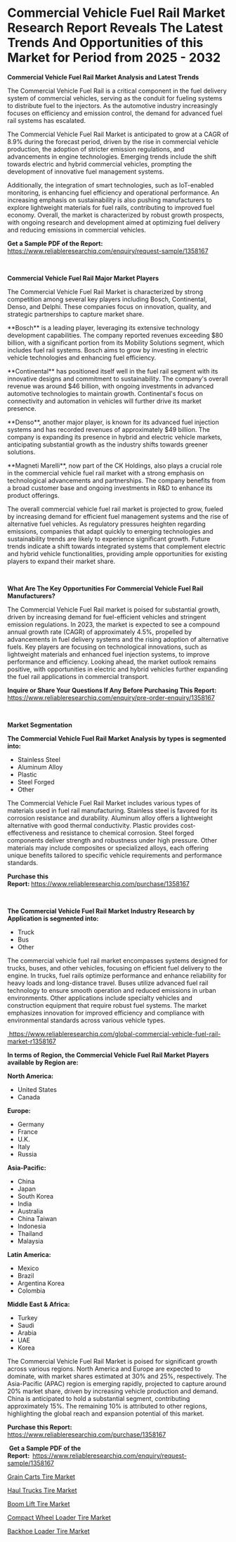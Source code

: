 <p><h1>Commercial Vehicle Fuel Rail Market Research Report Reveals The Latest Trends And Opportunities of this Market for Period from 2025 - 2032</h1></p><p><strong>Commercial Vehicle Fuel Rail Market Analysis and Latest Trends</strong></p>
<p><p>The Commercial Vehicle Fuel Rail is a critical component in the fuel delivery system of commercial vehicles, serving as the conduit for fueling systems to distribute fuel to the injectors. As the automotive industry increasingly focuses on efficiency and emission control, the demand for advanced fuel rail systems has escalated. </p><p>The Commercial Vehicle Fuel Rail Market is anticipated to grow at a CAGR of 8.9% during the forecast period, driven by the rise in commercial vehicle production, the adoption of stricter emission regulations, and advancements in engine technologies. Emerging trends include the shift towards electric and hybrid commercial vehicles, prompting the development of innovative fuel management systems. </p><p>Additionally, the integration of smart technologies, such as IoT-enabled monitoring, is enhancing fuel efficiency and operational performance. An increasing emphasis on sustainability is also pushing manufacturers to explore lightweight materials for fuel rails, contributing to improved fuel economy. Overall, the market is characterized by robust growth prospects, with ongoing research and development aimed at optimizing fuel delivery and reducing emissions in commercial vehicles.</p></p>
<p><strong>Get a Sample PDF of the Report:&nbsp;</strong> <a href="https://www.reliableresearchiq.com/enquiry/request-sample/1358167?utm_campaign=1906&utm_medium=2&utm_source=Github&utm_content=ia&utm_term=30032025&utm_id=commercial-vehicle-fuel-rail">https://www.reliableresearchiq.com/enquiry/request-sample/1358167</a></p>
<p>&nbsp;</p>
<p><strong>Commercial Vehicle Fuel Rail Major Market Players</strong></p>
<p><p>The Commercial Vehicle Fuel Rail Market is characterized by strong competition among several key players including Bosch, Continental, Denso, and Delphi. These companies focus on innovation, quality, and strategic partnerships to capture market share.</p><p>**Bosch** is a leading player, leveraging its extensive technology development capabilities. The company reported revenues exceeding $80 billion, with a significant portion from its Mobility Solutions segment, which includes fuel rail systems. Bosch aims to grow by investing in electric vehicle technologies and enhancing fuel efficiency.</p><p>**Continental** has positioned itself well in the fuel rail segment with its innovative designs and commitment to sustainability. The company's overall revenue was around $46 billion, with ongoing investments in advanced automotive technologies to maintain growth. Continental's focus on connectivity and automation in vehicles will further drive its market presence.</p><p>**Denso**, another major player, is known for its advanced fuel injection systems and has recorded revenues of approximately $49 billion. The company is expanding its presence in hybrid and electric vehicle markets, anticipating substantial growth as the industry shifts towards greener solutions.</p><p>**Magneti Marelli**, now part of the CK Holdings, also plays a crucial role in the commercial vehicle fuel rail market with a strong emphasis on technological advancements and partnerships. The company benefits from a broad customer base and ongoing investments in R&D to enhance its product offerings.</p><p>The overall commercial vehicle fuel rail market is projected to grow, fueled by increasing demand for efficient fuel management systems and the rise of alternative fuel vehicles. As regulatory pressures heighten regarding emissions, companies that adapt quickly to emerging technologies and sustainability trends are likely to experience significant growth. Future trends indicate a shift towards integrated systems that complement electric and hybrid vehicle functionalities, providing ample opportunities for existing players to expand their market share.</p></p>
<p>&nbsp;</p>
<p><strong>What Are The Key Opportunities For Commercial Vehicle Fuel Rail Manufacturers?</strong></p>
<p><p>The Commercial Vehicle Fuel Rail market is poised for substantial growth, driven by increasing demand for fuel-efficient vehicles and stringent emission regulations. In 2023, the market is expected to see a compound annual growth rate (CAGR) of approximately 4.5%, propelled by advancements in fuel delivery systems and the rising adoption of alternative fuels. Key players are focusing on technological innovations, such as lightweight materials and enhanced fuel injection systems, to improve performance and efficiency. Looking ahead, the market outlook remains positive, with opportunities in electric and hybrid vehicles further expanding the fuel rail applications in commercial transport.</p></p>
<p><strong>Inquire or Share Your Questions If Any Before Purchasing This Report:</strong> <a href="https://www.reliableresearchiq.com/enquiry/pre-order-enquiry/1358167?utm_campaign=1906&utm_medium=2&utm_source=Github&utm_content=ia&utm_term=30032025&utm_id=commercial-vehicle-fuel-rail">https://www.reliableresearchiq.com/enquiry/pre-order-enquiry/1358167</a></p>
<p>&nbsp;</p>
<p><strong>Market Segmentation</strong></p>
<p><strong>The Commercial Vehicle Fuel Rail Market Analysis by types is segmented into:</strong></p>
<p><ul><li>Stainless Steel</li><li>Aluminum Alloy</li><li>Plastic</li><li>Steel Forged</li><li>Other</li></ul></p>
<p><p>The Commercial Vehicle Fuel Rail Market includes various types of materials used in fuel rail manufacturing. Stainless steel is favored for its corrosion resistance and durability. Aluminum alloy offers a lightweight alternative with good thermal conductivity. Plastic provides cost-effectiveness and resistance to chemical corrosion. Steel forged components deliver strength and robustness under high pressure. Other materials may include composites or specialized alloys, each offering unique benefits tailored to specific vehicle requirements and performance standards.</p></p>
<p><strong>Purchase this Report:&nbsp;</strong><a href="https://www.reliableresearchiq.com/purchase/1358167?utm_campaign=1906&utm_medium=2&utm_source=Github&utm_content=ia&utm_term=30032025&utm_id=commercial-vehicle-fuel-rail">https://www.reliableresearchiq.com/purchase/1358167</a></p>
<p>&nbsp;</p>
<p><strong>The Commercial Vehicle Fuel Rail Market Industry Research by Application is segmented into:</strong></p>
<p><ul><li>Truck</li><li>Bus</li><li>Other</li></ul></p>
<p><p>The commercial vehicle fuel rail market encompasses systems designed for trucks, buses, and other vehicles, focusing on efficient fuel delivery to the engine. In trucks, fuel rails optimize performance and enhance reliability for heavy loads and long-distance travel. Buses utilize advanced fuel rail technology to ensure smooth operation and reduced emissions in urban environments. Other applications include specialty vehicles and construction equipment that require robust fuel systems. The market emphasizes innovation for improved efficiency and compliance with environmental standards across various vehicle types.</p></p>
<p><a href="https://www.reliableresearchiq.com/global-commercial-vehicle-fuel-rail-market-r1358167?utm_campaign=1906&utm_medium=2&utm_source=Github&utm_content=ia&utm_term=30032025&utm_id=commercial-vehicle-fuel-rail">&nbsp;https://www.reliableresearchiq.com/global-commercial-vehicle-fuel-rail-market-r1358167</a></p>
<p><strong>In terms of Region, the Commercial Vehicle Fuel Rail Market Players available by Region are:</strong></p>
<p>
    <p> <strong> North America: </strong>
        <ul>
            <li>United States</li>
            <li>Canada</li>
        </ul>
        </p> 
    <p> <strong> Europe: </strong>
        <ul>
            <li>Germany</li>
            <li>France</li>
            <li>U.K.</li>
            <li>Italy</li>
            <li>Russia</li>
        </ul>
        </p> 
    <p> <strong> Asia-Pacific: </strong>
        <ul>
            <li>China</li>
            <li>Japan</li>
            <li>South Korea</li>
            <li>India</li>
            <li>Australia</li>
            <li>China Taiwan</li>
            <li>Indonesia</li>
            <li>Thailand</li>
            <li>Malaysia</li>
        </ul>
        </p> 
    <p> <strong> Latin America: </strong>
        <ul>
            <li>Mexico</li>
            <li>Brazil</li>
            <li>Argentina Korea</li>
            <li>Colombia</li>
        </ul>
        </p> 
    <p> <strong> Middle East & Africa: </strong>
        <ul>
            <li>Turkey</li>
            <li>Saudi</li>
            <li>Arabia</li>
            <li>UAE</li>
            <li>Korea</li>
        </ul>
    </p>
    </p>
<p><p>The Commercial Vehicle Fuel Rail Market is poised for significant growth across various regions. North America and Europe are expected to dominate, with market shares estimated at 30% and 25%, respectively. The Asia-Pacific (APAC) region is emerging rapidly, projected to capture around 20% market share, driven by increasing vehicle production and demand. China is anticipated to hold a substantial segment, contributing approximately 15%. The remaining 10% is attributed to other regions, highlighting the global reach and expansion potential of this market.</p></p>
<p><strong>Purchase this Report: </strong><a href="https://www.reliableresearchiq.com/purchase/1358167?utm_campaign=1906&utm_medium=2&utm_source=Github&utm_content=ia&utm_term=30032025&utm_id=commercial-vehicle-fuel-rail">https://www.reliableresearchiq.com/purchase/1358167</a></p>
<p>&nbsp;<strong>Get a Sample PDF of the Report:&nbsp;&nbsp;</strong><a href="https://www.reliableresearchiq.com/enquiry/request-sample/1358167?utm_campaign=1906&utm_medium=2&utm_source=Github&utm_content=ia&utm_term=30032025&utm_id=commercial-vehicle-fuel-rail">https://www.reliableresearchiq.com/enquiry/request-sample/1358167</a></p>
<p><strong></strong></p>
<p><p><a href="https://github.com/rakowpleetj1/Market-Research-Report-List-1/blob/main/grain-carts-tire-market.md?utm_campaign=1906&utm_medium=2&utm_source=Github&utm_content=ia&utm_term=30032025&utm_id=commercial-vehicle-fuel-rail">Grain Carts Tire Market</a></p><p><a href="https://github.com/mcveathuane2/Market-Research-Report-List-1/blob/main/haul-trucks-tire-market.md?utm_campaign=1906&utm_medium=2&utm_source=Github&utm_content=ia&utm_term=30032025&utm_id=commercial-vehicle-fuel-rail">Haul Trucks Tire Market</a></p><p><a href="https://github.com/laingragle95/Market-Research-Report-List-1/blob/main/boom-lift-tire-market.md?utm_campaign=1906&utm_medium=2&utm_source=Github&utm_content=ia&utm_term=30032025&utm_id=commercial-vehicle-fuel-rail">Boom Lift Tire Market</a></p><p><a href="https://github.com/buenayankobl/Market-Research-Report-List-1/blob/main/compact-wheel-loader-tire-market.md?utm_campaign=1906&utm_medium=2&utm_source=Github&utm_content=ia&utm_term=30032025&utm_id=commercial-vehicle-fuel-rail">Compact Wheel Loader Tire Market</a></p><p><a href="https://github.com/uripeachrii/Market-Research-Report-List-1/blob/main/backhoe-loader-tire-market.md?utm_campaign=1906&utm_medium=2&utm_source=Github&utm_content=ia&utm_term=30032025&utm_id=commercial-vehicle-fuel-rail">Backhoe Loader Tire Market</a></p></p>